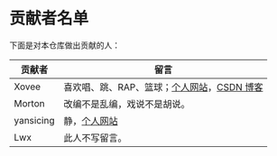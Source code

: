 # 贡献者名单

下面是对本仓库做出贡献的人：

贡献者|留言
---|---
Xovee|喜欢唱、跳、RAP、篮球；[个人网站](https://xovee.cn/)，[CSDN 博客](https://blog.csdn.net/xovee)
Morton|改编不是乱编，戏说不是胡说。
yansicing|静，[个人网站](https://yansicing.github.io/)
Lwx|此人不写留言。
